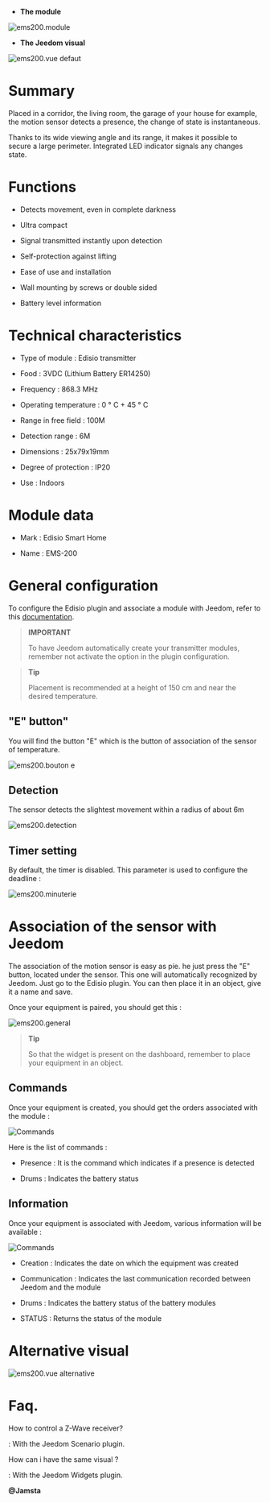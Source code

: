 -   **The module**

![ems200.module](images/ems200/ems200.module.jpg)

-   **The Jeedom visual**

![ems200.vue defaut](images/ems200/ems200.vue-defaut.jpg)

Summary 
======

Placed in a corridor, the living room, the garage of your house for example,
the motion sensor detects a presence, the change of state is
instantaneous.

Thanks to its wide viewing angle and its range, it makes it possible to secure
a large perimeter. Integrated LED indicator signals any changes
state.

Functions 
=========

-   Detects movement, even in complete darkness

-   Ultra compact

-   Signal transmitted instantly upon detection

-   Self-protection against lifting

-   Ease of use and installation

-   Wall mounting by screws or double sided

-   Battery level information

Technical characteristics 
===========================

-   Type of module : Edisio transmitter

-   Food : 3VDC (Lithium Battery ER14250)

-   Frequency : 868.3 MHz

-   Operating temperature : 0 ° C + 45 ° C

-   Range in free field : 100M

-   Detection range : 6M

-   Dimensions : 25x79x19mm

-   Degree of protection : IP20

-   Use : Indoors

Module data 
=================

-   Mark : Edisio Smart Home

-   Name : EMS-200

General configuration 
======================

To configure the Edisio plugin and associate a module with Jeedom,
refer to this
[documentation](https://www.jeedom.fr/doc/documentation/plugins/edisio/en_US/edisio.html).

> **IMPORTANT**
>
> To have Jeedom automatically create your transmitter modules, remember
> not activate the option in the plugin configuration.

> **Tip**
>
> Placement is recommended at a height of 150 cm and near
> the desired temperature.

"E" button" 
----------

You will find the button "E" which is the button of association of the sensor
of temperature.

![ems200.bouton e](images/ems200/ems200.bouton-e.jpg)

Detection 
---------

The sensor detects the slightest movement within a radius of about 6m

![ems200.detection](images/ems200/ems200.detection.jpg)

Timer setting 
-----------------------

By default, the timer is disabled. This parameter is used to configure
the deadline :

![ems200.minuterie](images/ems200/ems200.minuterie.jpg)

Association of the sensor with Jeedom 
===============================

The association of the motion sensor is easy as pie. he
just press the "E" button, located under the sensor. This one will
automatically recognized by Jeedom. Just go to the
Edisio plugin. You can then place it in an object, give it a
name and save.

Once your equipment is paired, you should get this :

![ems200.general](images/ems200/ems200.general.jpg)

> **Tip**
>
> So that the widget is present on the dashboard, remember to place
> your equipment in an object.

Commands 
---------

Once your equipment is created, you should get the orders
associated with the module :

![Commands](images/ems200/ems200.commande.jpg)

Here is the list of commands :

-   Presence : It is the command which indicates if a presence is
    detected

-   Drums : Indicates the battery status

Information 
------------

Once your equipment is associated with Jeedom, various information will be
available :

![Commands](images/ems200/ems200.informations.jpg)

-   Creation : Indicates the date on which the equipment was created

-   Communication : Indicates the last communication recorded between
    Jeedom and the module

-   Drums : Indicates the battery status of the battery modules

-   STATUS : Returns the status of the module

Alternative visual 
=================

![ems200.vue alternative](images/ems200/ems200.vue-alternative.jpg)

Faq. 
======

How to control a Z-Wave receiver?

:   With the Jeedom Scenario plugin.

How can i have the same visual ?

:   With the Jeedom Widgets plugin.

**@Jamsta**
